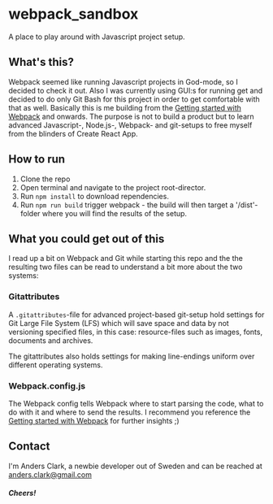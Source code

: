 # webpack_sandbox
A place to play around with Javascript project setup.

## What's this?
Webpack seemed like running Javascript projects in God-mode, so I decided to check it out. 
Also I was currently using GUI:s for running get and decided to do only Git Bash for this project in order to get comfortable with that as well.
Basically this is me building from the [Getting started with Webpack](webpack.js.org/guides/getting-started) and onwards.
The purpose is not to build a product but to learn advanced Javascript-, Node.js-, Webpack- and git-setups to free myself from the blinders of Create React App.

## How to run

1. Clone the repo
2. Open terminal and navigate to the project root-director.
3. Run ```npm install``` to download rependencies.
4. Run ```npm run build``` trigger webpack - the build will then target a '/dist'-folder where you will find the results of the setup.

## What you could get out of this

I read up a bit on Webpack and Git while starting this repo and the the resulting two files can be read to understand a bit more about the two systems:

### Gitattributes
 A ```.gitattributes```-file for advanced project-based git-setup hold settings for Git Large File System (LFS) which will save space and data by not versioning specified files, in this case: resource-files such as images, fonts, documents and archives.

The gitattributes also holds settings for making line-endings uniform over different operating systems.

###  Webpack.config.js
The Webpack config tells Webpack where to start parsing the code, what to do with it and where to send the results. I recommend you reference the [Getting started with Webpack](webpack.js.org/guides/getting-started) for further insights ;)

## Contact

I'm Anders Clark, a newbie developer out of Sweden and can be reached at [anders.clark@gmail.com](mailto:anders.clark@gmail.com)

##### Cheers! 